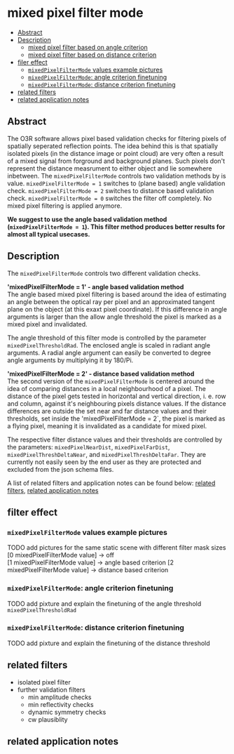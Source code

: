 # mixed pixel filter mode

* [Abstract](#abstract)
* [Description](#description)
  + [mixed pixel filter based on angle criterion](#mixed-pixel-filter-based-on-angle-criterion)
  + [mixed pixel filter based on distance criterion](#mixed-pixel-filter-based-on-distance-criterion)
* [filer effect](#filer-effect)
  + [`mixedPixelFilterMode` values example pictures](#-mixedpixelfiltermode--values-example-pictures)
  + [`mixedPixelFilterMode`: angle criterion finetuning](#-mixedpixelfiltermode---angle-criterion-finetuning)
  + [`mixedPixelFilterMode`: distance criterion finetuning](#-mixedpixelfiltermode---distance-criterion-finetuning)
* [related filters](#related-filters)
* [related application notes](#related-application-notes)

## Abstract

The O3R software allows pixel based validation checks for filtering pixels of spatially seperated reflection points. The idea behind this is that spatially isolated pixels (in the distance image or point cloud) are very often a result of a mixed signal from forground and background planes. Such pixels don't represent the distance measrument to either object and lie somewhere inbetween. The `mixedPixelFilterMode` controls two validation methods by is value. `mixedPixelFilterMode = 1` switches to (plane based) angle validation check. `mixedPixelFilterMode = 2` switches to distance based validation check. `mixedPixelFilterMode = 0` switches the filter off completely. No mixed pixel filtering is applied anymore.

**We suggest to use the angle based validation method (`mixedPixelFilterMode = 1`). This filter method produces better results for almost all typical usecases.**


## Description
The `mixedPixelFilterMode` controls two different validation checks.  

**'mixedPixelFilterMode = 1' - angle based validation method**  
The angle based mixed pixel filtering is based around the idea of estimating an angle between the optical ray per pixel and an approximated tangent plane on the object (at this exaxt pixel coordinate). If this difference in angle arguments is larger than the allow angle threshold the pixel is marked as a mixed pixel and invalidated.  

The angle threshold of this filter mode is controlled by the parameter `mixedPixelThresholdRad`. The enclosed angle is scaled in radiant angle arguments. A radial angle argument can easily be converted to degree angle arguments by multiplying it by 180/Pi.

**'mixedPixelFilterMode = 2' - distance based validation method**  
The second version of the `mixedPixelFilterMode` is centered around the idea of comparing distances in a local neighbourhood of a pixel. The distance of the pixel gets tested in horizontal and vertical direction, i. e. row and column, against it's neighbouring pixels distance values. If the distance differences are outside the set near and far distance values and their thresholds, set inside the 'mixedPixelFilterMode = 2`, the pixel is marked as a flying pixel, meaning it is invalidated as a candidate for mixed pixel.

The respective filter distance values and their thresholds are controlled by the parameters: `mixedPixelNearDist`, `mixedPixelFarDist`, `mixedPixelThreshDeltaNear`, and `mixedPixelThreshDeltaFar`. They are currently not easily seen by the end user as they are protected and excluded from the json schema files.  


A list of related filters and application notes can be found below: [related filters](related-filters), [related application notes](related-application-notes)  

## filter effect 
### `mixedPixelFilterMode` values example pictures
TODO add pictures for the same static scene with different filter mask sizes  
[0 mixedPixelFilterMode value] -> off  
[1 mixedPixelFilterMode value] -> angle based criterion
[2 mixedPixelFilterMode value] -> distance based criterion

### `mixedPixelFilterMode`: angle criterion finetuning
TODO add pixture and explain the finetuning of the angle threshold `mixedPixelThresholdRad`

### `mixedPixelFilterMode`: distance criterion finetuning
TODO add pixture and explain the finetuning of the distance threshold

## related filters
+ isolated pixel filter
+ further validation filters
    + min amplitude checks
    + min reflectivity checks
    + dynamic symmetry checks
    + cw plausiblity

## related application notes




